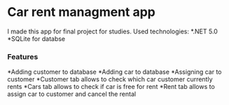 # Car rent managment app
I made this app for final project for studies.
Used technologies:
  *.NET 5.0
  *SQLite for databse
  
### Features
  *Adding customer to database
  *Adding car to database
  *Assigning car to customer
  *Customer tab allows to check which car customer currently rents
  *Cars tab allows to check if car is free for rent
  *Rent tab allows to assign car to customer and cancel the rental
